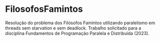 # FilosofosFamintos
Resolução do problema dos Filósofos Famintos utilizando paralelismo em threads sem starvation e sem deadlock. Trabalho solicitado para a disciplina Fundamentos de Programação Paralela e Distribuída (2023).
